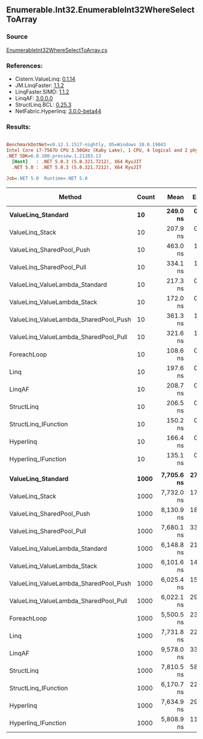 ﻿## Enumerable.Int32.EnumerableInt32WhereSelectToArray

### Source
[EnumerableInt32WhereSelectToArray.cs](../LinqBenchmarks/Enumerable/Int32/EnumerableInt32WhereSelectToArray.cs)

### References:
- Cistern.ValueLinq: [0.1.14](https://www.nuget.org/packages/Cistern.ValueLinq/0.1.14)
- JM.LinqFaster: [1.1.2](https://www.nuget.org/packages/JM.LinqFaster/1.1.2)
- LinqFaster.SIMD: [1.1.2](https://www.nuget.org/packages/LinqFaster.SIMD/1.0.3)
- LinqAF: [3.0.0.0](https://www.nuget.org/packages/LinqAF/3.0.0.0)
- StructLinq.BCL: [0.25.3](https://www.nuget.org/packages/StructLinq.BCL/0.25.3)
- NetFabric.Hyperlinq: [3.0.0-beta44](https://www.nuget.org/packages/NetFabric.Hyperlinq/3.0.0-beta44)

### Results:
``` ini

BenchmarkDotNet=v0.12.1.1517-nightly, OS=Windows 10.0.19043
Intel Core i7-7567U CPU 3.50GHz (Kaby Lake), 1 CPU, 4 logical and 2 physical cores
.NET SDK=6.0.100-preview.1.21103.13
  [Host]   : .NET 5.0.3 (5.0.321.7212), X64 RyuJIT
  .NET 5.0 : .NET 5.0.3 (5.0.321.7212), X64 RyuJIT

Job=.NET 5.0  Runtime=.NET 5.0  

```
|                                Method | Count |       Mean |    Error |   StdDev | Ratio |  Gen 0 | Gen 1 | Gen 2 | Allocated |
|-------------------------------------- |------ |-----------:|---------:|---------:|------:|-------:|------:|------:|----------:|
|                    **ValueLinq_Standard** |    **10** |   **249.0 ns** |  **0.59 ns** |  **0.53 ns** |  **2.29** | **0.0415** |     **-** |     **-** |      **88 B** |
|                       ValueLinq_Stack |    10 |   207.9 ns |  0.36 ns |  0.31 ns |  1.91 | 0.0420 |     - |     - |      88 B |
|             ValueLinq_SharedPool_Push |    10 |   463.0 ns |  1.38 ns |  1.22 ns |  4.26 | 0.0420 |     - |     - |      88 B |
|             ValueLinq_SharedPool_Pull |    10 |   334.1 ns |  1.85 ns |  1.64 ns |  3.07 | 0.0420 |     - |     - |      88 B |
|        ValueLinq_ValueLambda_Standard |    10 |   217.3 ns |  0.69 ns |  0.58 ns |  2.00 | 0.0420 |     - |     - |      88 B |
|           ValueLinq_ValueLambda_Stack |    10 |   172.0 ns |  0.51 ns |  0.48 ns |  1.58 | 0.0420 |     - |     - |      88 B |
| ValueLinq_ValueLambda_SharedPool_Push |    10 |   361.3 ns |  1.07 ns |  0.90 ns |  3.33 | 0.0420 |     - |     - |      88 B |
| ValueLinq_ValueLambda_SharedPool_Pull |    10 |   321.6 ns |  1.04 ns |  0.92 ns |  2.96 | 0.0420 |     - |     - |      88 B |
|                           ForeachLoop |    10 |   108.6 ns |  0.26 ns |  0.22 ns |  1.00 | 0.1031 |     - |     - |     216 B |
|                                  Linq |    10 |   197.6 ns |  0.67 ns |  0.63 ns |  1.82 | 0.1452 |     - |     - |     304 B |
|                                LinqAF |    10 |   208.7 ns |  0.36 ns |  0.30 ns |  1.92 | 0.0877 |     - |     - |     184 B |
|                            StructLinq |    10 |   206.5 ns |  0.34 ns |  0.28 ns |  1.90 | 0.0842 |     - |     - |     176 B |
|                  StructLinq_IFunction |    10 |   150.2 ns |  0.65 ns |  0.54 ns |  1.38 | 0.0420 |     - |     - |      88 B |
|                             Hyperlinq |    10 |   166.4 ns |  0.55 ns |  0.49 ns |  1.53 | 0.0420 |     - |     - |      88 B |
|                   Hyperlinq_IFunction |    10 |   135.1 ns |  0.39 ns |  0.35 ns |  1.24 | 0.0420 |     - |     - |      88 B |
|                                       |       |            |          |          |       |        |       |       |           |
|                    **ValueLinq_Standard** |  **1000** | **7,705.6 ns** | **27.54 ns** | **22.99 ns** |  **1.40** | **1.9836** |     **-** |     **-** |   **4,168 B** |
|                       ValueLinq_Stack |  1000 | 7,732.0 ns | 17.65 ns | 15.65 ns |  1.41 | 1.9836 |     - |     - |   4,168 B |
|             ValueLinq_SharedPool_Push |  1000 | 8,130.9 ns | 18.33 ns | 16.25 ns |  1.48 | 0.9766 |     - |     - |   2,064 B |
|             ValueLinq_SharedPool_Pull |  1000 | 7,680.1 ns | 33.58 ns | 29.77 ns |  1.40 | 0.9766 |     - |     - |   2,064 B |
|        ValueLinq_ValueLambda_Standard |  1000 | 6,148.8 ns | 21.18 ns | 18.78 ns |  1.12 | 1.9913 |     - |     - |   4,168 B |
|           ValueLinq_ValueLambda_Stack |  1000 | 6,101.6 ns | 14.80 ns | 13.12 ns |  1.11 | 1.9913 |     - |     - |   4,168 B |
| ValueLinq_ValueLambda_SharedPool_Push |  1000 | 6,025.4 ns | 15.46 ns | 12.07 ns |  1.09 | 0.9842 |     - |     - |   2,064 B |
| ValueLinq_ValueLambda_SharedPool_Pull |  1000 | 6,022.1 ns | 29.28 ns | 25.95 ns |  1.09 | 0.9842 |     - |     - |   2,064 B |
|                           ForeachLoop |  1000 | 5,500.5 ns | 23.88 ns | 21.17 ns |  1.00 | 3.0441 |     - |     - |   6,368 B |
|                                  Linq |  1000 | 7,731.8 ns | 22.13 ns | 19.62 ns |  1.41 | 2.1820 |     - |     - |   4,584 B |
|                                LinqAF |  1000 | 9,578.0 ns | 33.03 ns | 29.28 ns |  1.74 | 3.0212 |     - |     - |   6,336 B |
|                            StructLinq |  1000 | 7,810.5 ns | 58.90 ns | 49.18 ns |  1.42 | 1.0223 |     - |     - |   2,152 B |
|                  StructLinq_IFunction |  1000 | 6,170.7 ns | 22.04 ns | 19.53 ns |  1.12 | 0.9842 |     - |     - |   2,064 B |
|                             Hyperlinq |  1000 | 7,634.9 ns | 29.60 ns | 26.24 ns |  1.39 | 0.9766 |     - |     - |   2,064 B |
|                   Hyperlinq_IFunction |  1000 | 5,808.9 ns | 11.96 ns | 10.60 ns |  1.06 | 0.9842 |     - |     - |   2,064 B |
